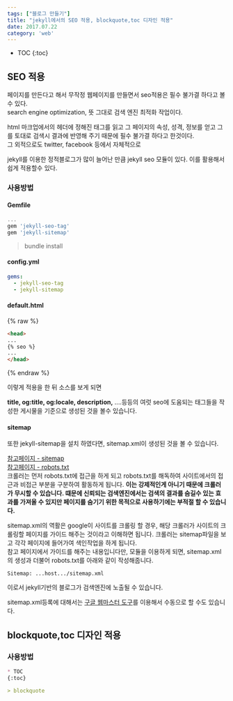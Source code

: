```yaml
---
tags: ["블로그 만들기"]
title: "jekyll에서의 SEO 적용, blockquote,toc 디자인 적용"
date: 2017.07.22
category: 'web'
---
```


* TOC
{:toc}

## SEO 적용  

페이지를 만든다고 해서 무작정
웹페이지를 만들면서 seo적용은 필수 불가결 하다고 볼수 있다.  
search engine optimization, 뜻 그대로 검색 엔진 최적화 작업이다.  

html 마크업에서의 헤더에 정해진 태그를 읽고 그 페이지의 속성, 성격, 정보를 얻고 그를 토대로 검색시 결과에 반영해 주기 때문에 필수 불가결 하다고 한것이다.  
그 외적으로도 twitter, facebook 등에서 자체적으로

jekyll를 이용한 정적블로그가 많이 늘어난 만큼 jekyll seo 모듈이 있다.
이를 활용해서 쉽게 적용할수 있다.

### 사용방법  

#### Gemfile  

```javascript
...
gem 'jekyll-seo-tag'
gem 'jekyll-sitemap'
```

> bundle install

#### config.yml  

```yaml
gems:
  - jekyll-seo-tag
  - jekyll-sitemap
```

#### default.html  

{% raw %}
```html
<head>
...
{% seo %}
...
</head>
```
{% endraw %}

이렇게 적용을 한 뒤 소스를 보게 되면

**title, og:title, og:locale, description,** ....등등의 여럿 seo에 도움되는 태그들을 작성한 게시물을 기준으로 생성된 것을 볼수 있습니다.


#### sitemap

또한 jekyll-sitemap을 설치 하였다면, sitemap.xml이 생성된 것을 볼 수 있습니다.

[참고페이지 - sitemap](https://support.google.com/webmasters/answer/183668?hl=ko)  
[참고페이지 - robots.txt](https://support.google.com/webmasters/answer/6062608?hl=ko)  
크롤러는 먼저 robots.txt에 접근을 하게 되고 robots.txt를 해독하여 사이트에서의 접근과 비접근 부분을 구분하여 활동하게 됩니다.
**이는 강제적인게 아니기 때문에 크롤러가 무시할 수 있습니다. 떄문에 신뢰되는 검색엔진에서는 검색의 결과를 숨길수 있는 효과를 가져올 수 있지만 페이지를 숨기기 위한 목적으로 사용하기에는 부적절 할 수 있습니다.**

sitemap.xml의 역활은 google이 사이트를 크롤링 할 경우, 해당 크롤러가 사이트의 크롤링할 페이지를 가이드 해주는 것이라고 이해하면 됩니다.
크롤러는 sitemap파일을 보고 각각 페이지에 들어가여 색인작업을 하게 됩니다.  
참고 페이지에서 가이드를 해주는 내용입니다만,  모듈을 이용하게 되면, sitemap.xml의 생성과 더불어 robots.txt를 아래와 같이 작성해줍니다.
```text
Sitemap: ...host.../sitemap.xml
```

이로서 jekyll기반의 블로그가 검색엔진에 노출될 수 있습니다.

sitemap.xml등록에 대해서는 [구글 웹마스터 도구](https://www.google.com/webmasters/tools/home?hl=ko)를 이용해서 수동으로 할 수도 있습니다.


## blockquote,toc 디자인 적용  

### 사용방법

```markdown
* TOC
{:toc}

> blockquote
```
